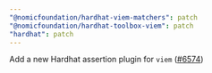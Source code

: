 ```yaml
---
"@nomicfoundation/hardhat-viem-matchers": patch
"@nomicfoundation/hardhat-toolbox-viem": patch
"hardhat": patch
---
```


Add a new Hardhat assertion plugin for `viem` ([#6574](https://github.com/NomicFoundation/hardhat/pull/6574))
